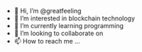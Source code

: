- 👋 Hi, I’m @greatfeeling
- 👀 I’m interested in blockchain technology
- 🌱 I’m currently learning programming
- 💞️ I’m looking to collaborate on 
- 📫 How to reach me ...

<!---
greatfeeling/greatfeeling is a ✨ special ✨ repository because its `README.md` (this file) appears on your GitHub profile.
You can click the Preview link to take a look at your changes.
--->
